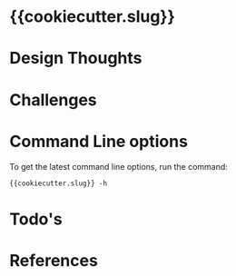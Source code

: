 # {{cookiecutter.slug}}

# Design Thoughts

# Challenges

# Command Line options

To get the latest command line options, run the command:

```
{{cookiecutter.slug}} -h
```

# Todo's



# References


